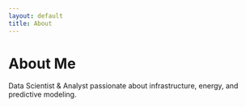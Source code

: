 ```yaml
---
layout: default
title: About
---
```


# About Me

Data Scientist & Analyst passionate about infrastructure, energy, and predictive modeling.
